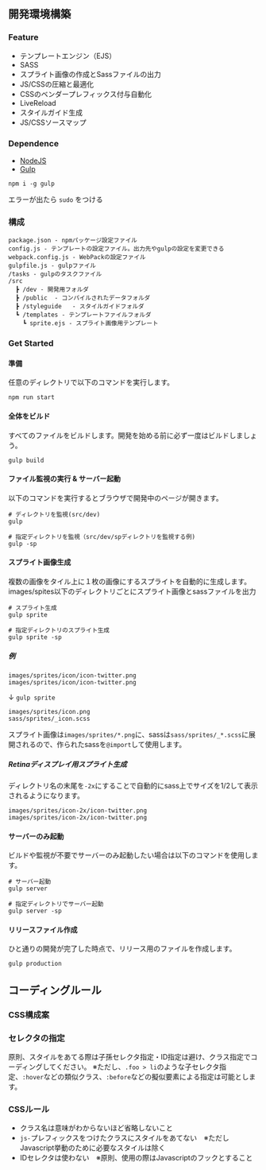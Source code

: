 ## 開発環境構築

### Feature
- テンプレートエンジン（EJS）
- SASS
- スプライト画像の作成とSassファイルの出力
- JS/CSSの圧縮と最適化
- CSSのベンダープレフィックス付与自動化
- LiveReload
- スタイルガイド生成
- JS/CSSソースマップ

### Dependence
* [NodeJS](https://nodejs.org/)
* [Gulp](http://gulpjs.com/)
```
npm i -g gulp
```
エラーが出たら `sudo` をつける

### 構成
```
package.json - npmパッケージ設定ファイル
config.js - テンプレートの設定ファイル。出力先やgulpの設定を変更できる
webpack.config.js - WebPackの設定ファイル
gulpfile.js - gulpファイル
/tasks - gulpのタスクファイル
/src
  ┣ /dev - 開発用フォルダ
  ┣ /public  - コンパイルされたデータフォルダ
  ┣ /styleguide   - スタイルガイドフォルダ
  ┗ /templates - テンプレートファイルフォルダ
    ┗ sprite.ejs - スプライト画像用テンプレート
```

### Get Started

#### 準備
任意のディレクトリで以下のコマンドを実行します。
```
npm run start
```

#### 全体をビルド
すべてのファイルをビルドします。開発を始める前に必ず一度はビルドしましょう。
```
gulp build
```

#### ファイル監視の実行 & サーバー起動
以下のコマンドを実行するとブラウザで開発中のページが開きます。
```
# ディレクトリを監視(src/dev)
gulp

# 指定ディレクトリを監視（src/dev/spディレクトリを監視する例)
gulp -sp
```

#### スプライト画像生成
複数の画像をタイル上に１枚の画像にするスプライトを自動的に生成します。images/spites以下のディレクトリごとにスプライト画像とsassファイルを出力
```
# スプライト生成
gulp sprite

# 指定ディレクトリのスプライト生成
gulp sprite -sp
```

##### 例
```
images/sprites/icon/icon-twitter.png
images/sprites/icon/icon-twitter.png
```
↓ `gulp sprite`
```
images/sprites/icon.png
sass/sprites/_icon.scss
```
スプライト画像は`images/sprites/*.png`に、sassは`sass/sprites/_*.scss`に展開されるので、作られたsassを`@import`して使用します。

##### Retinaディスプレイ用スプライト生成
ディレクトリ名の末尾を`-2x`にすることで自動的にsass上でサイズを1/2して表示されるようになります。
```
images/sprites/icon-2x/icon-twitter.png
images/sprites/icon-2x/icon-twitter.png
```

#### サーバーのみ起動
ビルドや監視が不要でサーバーのみ起動したい場合は以下のコマンドを使用します。
```
# サーバー起動
gulp server

# 指定ディレクトリでサーバー起動
gulp server -sp
```

#### リリースファイル作成
ひと通りの開発が完了した時点で、リリース用のファイルを作成します。
```
gulp production
```

## コーディングルール

### CSS構成案


### セレクタの指定
原則、スタイルをあてる際は子孫セレクタ指定・ID指定は避け、クラス指定でコーディングしてください。
※ただし、`.foo > li`のような子セレクタ指定、`:hover`などの類似クラス、`:before`などの擬似要素による指定は可能とします。

### CSSルール
- クラス名は意味がわからないほど省略しないこと
- `js-`プレフィックスをつけたクラスにスタイルをあてない　※ただしJavascript挙動のために必要なスタイルは除く
- IDセレクタは使わない　※原則、使用の際はJavascriptのフックとすること
